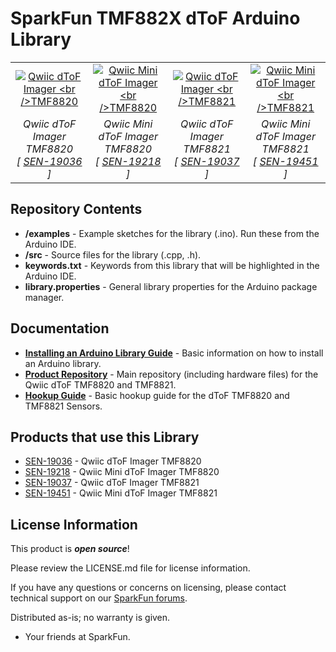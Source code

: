 SparkFun TMF882X dToF Arduino Library
========================================

<table class="table table-hover table-striped table-bordered">
  <tr align="center">
   <td><a href="https://www.sparkfun.com/products/19036"><img src="https://cdn.sparkfun.com/assets/parts/1/8/6/4/0/19036-SparkFun_Qwiic_dToF_Imager_-_TMF8820-01.jpg" alt="Qwiic dToF Imager <br />TMF8820"></a></td>
   <td><a href="https://www.sparkfun.com/products/19036"><img src="https://cdn.sparkfun.com/assets/parts/1/8/8/4/4/19218-SparkFun_Qwiic_Mini_dToF_Imager_-_TMF8820-01.jpg" alt="Qwiic Mini dToF Imager <br />TMF8820"></a></td>
   <td><a href="https://www.sparkfun.com/products/19037"><img src="https://cdn.sparkfun.com/assets/parts/1/8/6/4/1/19037-SparkFun_Qwiic_dToF_Imager_-_TMF8821-01.jpg" alt="Qwiic dToF Imager <br />TMF8821"></a></td>
   <td><a href="https://www.sparkfun.com/products/19037"><img src="https://cdn.sparkfun.com/assets/parts/1/9/0/9/8/19451-SparkFun_Qwiic_Mini_dToF_Imager_-_TMF8821-01.jpg" alt="Qwiic Mini dToF Imager <br />TMF8821"></a></td>
  </tr>
  <tr align="center">
   <td><i>Qwiic dToF Imager TMF8820 <br />[ <a href="https://www.sparkfun.com/products/19036">SEN-19036</a> ]</i></td>
   <td><i>Qwiic Mini dToF Imager TMF8820 <br />[ <a href="https://www.sparkfun.com/products/19218">SEN-19218</a> ]</i></td>
   <td><i>Qwiic dToF Imager TMF8821 <br />[ <a href="https://www.sparkfun.com/products/19037">SEN-19037</a> ]</i></td>
   <td><i>Qwiic Mini dToF Imager TMF8821 <br />[ <a href="https://www.sparkfun.com/products/19451">SEN-19451</a> ]</i></td>
  </tr>
</table>

<Basic description of the part.>

Repository Contents
-------------------

* **/examples** - Example sketches for the library (.ino). Run these from the Arduino IDE. 
* **/src** - Source files for the library (.cpp, .h).
* **keywords.txt** - Keywords from this library that will be highlighted in the Arduino IDE. 
* **library.properties** - General library properties for the Arduino package manager. 


Documentation
--------------

* **[Installing an Arduino Library Guide](https://learn.sparkfun.com/tutorials/installing-an-arduino-library)** - Basic information on how to install an Arduino library.
* **[Product Repository](https://github.com/sparkfun/SparkFun_Qwiic_dTof-TMF882X)** - Main repository (including hardware files) for the Qwiic dToF TMF8820 and TMF8821.
* **[Hookup Guide](https://learn.sparkfun.com/tutorials/2289)** - Basic hookup guide for the dToF TMF8820 and TMF8821 Sensors.

Products that use this Library 
---------------------------------

* [SEN-19036](https://www.sparkfun.com/products/19036) - Qwiic dToF Imager TMF8820
* [SEN-19218](https://www.sparkfun.com/products/19218) - Qwiic Mini dToF Imager TMF8820
* [SEN-19037](https://www.sparkfun.com/products/19037) - Qwiic dToF Imager TMF8821
* [SEN-19451](https://www.sparkfun.com/products/19451) - Qwiic Mini dToF Imager TMF8821

License Information
-------------------

This product is _**open source**_! 

Please review the LICENSE.md file for license information. 

If you have any questions or concerns on licensing, please contact technical support on our [SparkFun forums](https://forum.sparkfun.com/viewforum.php?f=152).

Distributed as-is; no warranty is given.

- Your friends at SparkFun.

_<COLLABORATION CREDIT>_
